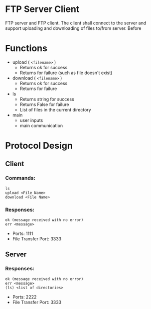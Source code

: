 # FTP Server Client
FTP server and FTP client. The client shall connect to the server and support uploading and downloading of files to/from server. Before

# Functions
* upload ( `<filename>` )
    * Returns ok for success
    * Returns <error message> for failure (such as file doesn't exist)
* download ( `<filename>` )
    * Returns ok for success
    * Returns <error message> for failure
* ls
    * Returns string for success
    * Returns False for failure
    * List of files in the current directory
* main
    * user inputs
    * main communication
        
    
# Protocol Design

## Client 

### Commands:
    ls
	upload <File Name>
	download <File Name>

### Responses:
    ok (message received with no error)
	err <message>
	
* Ports: 1111
* File Transfer Port: 3333

## Server

### Responses:
    ok (message received with no error)
	err <message>
	(ls) <list of directories>
* Ports: 2222
* File Transfer Port: 3333


